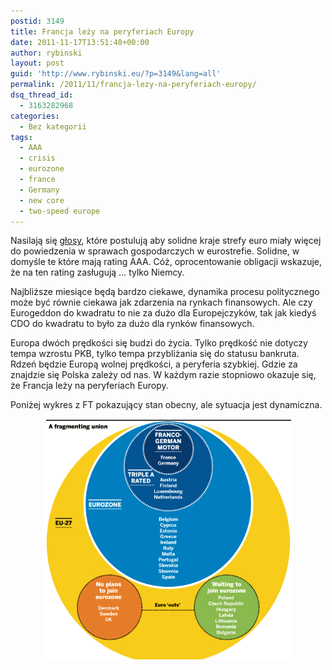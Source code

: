 ```yaml
---
postid: 3149
title: Francja leży na peryferiach Europy
date: 2011-11-17T13:51:48+00:00
author: rybinski
layout: post
guid: 'http://www.rybinski.eu/?p=3149&lang=all'
permalink: /2011/11/francja-lezy-na-peryferiach-europy/
dsq_thread_id:
  - 3163282968
categories:
  - Bez kategorii
tags:
  - AAA
  - crisis
  - eurozone
  - france
  - Germany
  - new core
  - two-speed europe
---
```

Nasilają się [głosy](http://www.ft.com/intl/cms/s/0/7459f7f2-1072-11e1-8298-00144feabdc0.html), które postulują aby solidne kraje strefy euro miały więcej do powiedzenia w sprawach gospodarczych w eurostrefie. Solidne, w domyśle te które mają rating AAA. Cóż, oprocentowanie obligacji wskazuje, że na ten rating zasługują … tylko Niemcy.

Najbliższe miesiące będą bardzo ciekawe, dynamika procesu politycznego może być równie ciekawa jak zdarzenia na rynkach finansowych. Ale czy Eurogeddon do kwadratu to nie za dużo dla Europejczyków, tak jak kiedyś CDO do kwadratu to było za dużo dla rynków finansowych.

Europa dwóch prędkości się budzi do życia. Tylko prędkość nie dotyczy tempa wzrostu PKB, tylko tempa przybliżania się do statusu bankruta. Rdzeń będzie Europą wolnej prędkości, a peryferia szybkiej. Gdzie za znajdzie się Polska zależy od nas. W każdym razie stopniowo okazuje się, że Francja leży na peryferiach Europy.

Poniżej wykres z FT pokazujący stan obecny, ale sytuacja jest dynamiczna.

<p style="text-align: center;">
  <img class="aligncenter size-full wp-image-3153" title="FT_fragmenting_union" src="/uploads/FT_fragmenting_union.png" alt="FT_fragmenting_union" width="397" height="385" />
</p>
